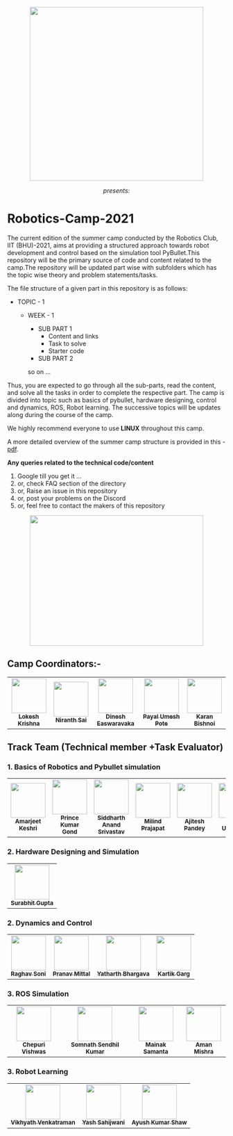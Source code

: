 <p align="center">
 <img  width="400" height="400" src="https://github.com/Robotics-Club-IIT-BHU/Robotics-Camp-2021/blob/main/src/robo.jpeg">
 <p align="center">
 <i>presents:</i><br> 
</p>

# Robotics-Camp-2021
The current edition of the summer camp conducted by the Robotics Club, IIT (BHU)-2021, aims at providing a structured approach towards robot development and control based on the simulation tool PyBullet.This repository will be the primary source of code and content related to the camp.The repository will be updated part wise with subfolders which has the topic wise theory and problem statements/tasks. 

The file structure of a given part in this repository is as follows:
   * TOPIC - 1
     * WEEK - 1 
         * SUB PART 1
            * Content and links
            * Task to solve
            * Starter code
         * SUB PART 2

         so on ...
         
 Thus, you are expected to go through all the sub-parts, read the content, and solve all the tasks in order to complete the respective part. The camp is divided into topic such as basics of pybullet, hardware designing, control and dynamics, ROS, Robot learning. The successive topics will be updates along during the course of the camp.

We highly recommend everyone to use **LINUX** throughout this camp. 

A more detailed overview of the summer camp structure is provided in this - [pdf](https://github.com/Robotics-Club-IIT-BHU/Robotics-Camp-2021/blob/main/src/RoboticsCamp2021.pdf).

**Any queries related to the technical code/content**
1. Google till you get it ...
2. or, check FAQ section of the directory
3. or, Raise an issue in this repository
4. or, post your problems on the Discord
5. or, feel free to contact the makers of this repository

<p align="center">
 <img  width="400" height="300" src="https://github.com/Robotics-Club-IIT-BHU/Robotics-Camp-2021/blob/main/src/start.jpg">
 <p align="center"> 
</p>


## Camp Coordinators:-

<center>
 
<table>
 <td align="center">
     <a href="https://github.com/lok-i">
    <img src="https://avatars1.githubusercontent.com/u/54435909?s=460&u=29af076049dab351b2e43621e9a433919bf50fb1&v=43" width="80px;" alt=""/><br /><sub><b>Lokesh Krishna </b></sub></a><br />
    </td>
    <td align="center">
     <a href="https://github.com/NiranthS">
    <img src="https://avatars3.githubusercontent.com/u/44475481?s=400&v=4" width="80px;" alt=""/><br /><sub><b>Niranth Sai</b></sub></a><br /></td>
 <td align="center">
     <a href="https://github.com/dinesh-easwar">
    <img src="https://avatars.githubusercontent.com/u/51148589?v=4" width="80px;" alt=""/><br /><sub><b>Dinesh Easwaravaka</b></sub></a><br /></td>
 <td align="center">
     <a href="https://github.com/blaze116">
    <img src="https://avatars.githubusercontent.com/u/60649731?v=4?v=4" width="80px;" alt=""/><br /><sub><b>Payal Umesh Pote </b></sub></a><br /></td>
 <td align="center">
     <a href="https://github.com/karanbishnoi">
    <img src="https://avatars.githubusercontent.com/u/74656410?v=4" width="80px;" alt=""/><br /><sub><b>Karan Bishnoi </b></sub></a><br /></td>
 
</table>

</center>

## Track Team (Technical member +Task Evaluator)
  ### 1. Basics of Robotics and Pybullet simulation
   <center>

   <table>
    <td align="center">
        <a href="https://github.com/amarkeshri28">
       <img src="https://avatars.githubusercontent.com/u/58410387?v=4" width="80px;" alt=""/><br /><sub><b>Amarjeet Keshri </b></sub></a><br />
       </td>
       <td align="center">
        <a href="https://github.com/prince-0911">
       <img src="https://avatars.githubusercontent.com/u/60649809?v=4" width="80px;" alt=""/><br /><sub><b>Prince Kumar Gond</b></sub></a><br /></td>
       <td align="center">
        <a href="https://github.com/AnandSidd">
       <img src="https://avatars.githubusercontent.com/u/54644440?v=4" width="80px;" alt=""/><br /><sub><b>Siddharth Anand Srivastav</b></sub></a><br /></td>
    <td align="center">
        <a href="https://github.com/milind-prajapat">
       <img src="https://avatars.githubusercontent.com/u/59139752?v=4?v=4" width="80px;" alt=""/><br /><sub><b>Milind Prajapat</b></sub></a><br />
       </td>
    <td align="center">
        <a href="https://github.com/Ajishere">
       <img src="https://avatars.githubusercontent.com/u/74144279?v=4" width="80px;" alt=""/><br /><sub><b>Ajitesh Pandey</b></sub></a><br />
       </td>
    <td align="center">
        <a href="https://github.com/Yashupadhyay603">
       <img src="https://avatars.githubusercontent.com/u/57247371?v=4" width="80px;" alt=""/><br /><sub><b>Yash Upadhyay</b></sub></a><br />
       </td>
    <td align="center">
        <a href="https://github.com/AtuL-KumaR-00">
       <img src="https://avatars.githubusercontent.com/u/64649440?v=4" width="80px;" alt=""/><br /><sub><b>Atul Kumar</b></sub></a><br />
       </td>


   </table>

   </center>
   
  ### 2. Hardware Designing and Simulation
     
   <center>

   <table>
    <td align="center">
     <a href="https://github.com/surabhit-08">
       <img src="https://avatars.githubusercontent.com/u/62366465?v=4" width="80px;" alt=""/><br /><sub><b>Surabhit Gupta</b></sub></a><br /></td>
 
 </table>

   </center>
   
 ### 2. Dynamics and Control
     
   <center>

   <table>
    <td align="center">
     <a href="https://github.com/Raghav-Soni">
       <img src="https://avatars.githubusercontent.com/u/60649723?v=4" width="80px;" alt=""/><br /><sub><b>Raghav Soni</b></sub></a><br /></td>
    <td align="center">
     <a href="https://github.com/pranav2oo1">
       <img src="https://avatars.githubusercontent.com/u/56964828?v=4" width="80px;" alt=""/><br /><sub><b>Pranav Mittal</b></sub></a><br /></td>
    <td align="center">
     <a href="https://github.com/Bellicose-YB">
       <img src="https://avatars.githubusercontent.com/u/60650007?v=4" width="80px;" alt=""/><br /><sub><b>Yatharth Bhargava</b></sub></a><br /></td>
    <td align="center">
     <a href="https://github.com/Kartikgar">
       <img src="https://avatars.githubusercontent.com/u/55887673?v=4" width="80px;" alt=""/><br /><sub><b>Kartik Garg</b></sub></a><br /></td>
    
 </table>

   </center>
   
 ### 3. ROS Simulation
   
   <center>

   <table>
    <td align="center">
     <a href="https://github.com/vstark21">
       <img src="https://avatars.githubusercontent.com/u/67263028?v=4" width="80px;" alt=""/><br /><sub><b>Chepuri Vishwas</b></sub></a><br /></td>
    <td align="center">
     <a href="https://github.com/hex-plex">
       <img src="https://avatars.githubusercontent.com/u/56990337?v=4" width="80px;" alt=""/><br /><sub><b>Somnath Sendhil Kumar</b></sub></a><br /></td>
    <td align="center">
     <a href="https://github.com/monako2001">
       <img src="https://avatars.githubusercontent.com/u/56964886?v=4" width="80px;" alt=""/><br /><sub><b>Mainak Samanta</b></sub></a><br /></td>
    <td align="center">
     <a href="https://github.com/Amshra267">
       <img src="https://avatars.githubusercontent.com/u/60649720?v=4" width="80px;" alt=""/><br /><sub><b>Aman Mishra</b></sub></a><br /></td>
   
   </table>

   </center>
   
   ### 3. Robot Learning
   
   <center>

   <table>
    <td align="center">
     <a href="https://github.com/Vikhyath08">
       <img src="https://avatars.githubusercontent.com/u/55887656?v=4" width="80px;" alt=""/><br /><sub><b>Vikhyath Venkatraman</b></sub></a><br /></td>
    <td align="center">
     <a href="https://github.com/Terabyte17">
       <img src="https://avatars.githubusercontent.com/u/60649571?v=4" width="80px;" alt=""/><br /><sub><b>Yash Sahijwani</b></sub></a><br /></td>
    <td align="center">
     <a href="https://github.com/aksayushx">
       <img src="https://avatars.githubusercontent.com/u/55887638?v=4" width="80px;" alt=""/><br /><sub><b>Ayush Kumar Shaw</b></sub></a><br /></td>
   
   </table>

   </center>
 
  
